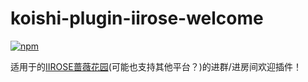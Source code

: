 # koishi-plugin-iirose-welcome

[![npm](https://img.shields.io/npm/v/koishi-plugin-iirose-welcome?style=flat-square)](https://www.npmjs.com/package/koishi-plugin-iirose-welcome)

适用于的[IIROSE蔷薇花园](https://iirose.com/)(可能也支持其他平台？)的进群/进房间欢迎插件！
